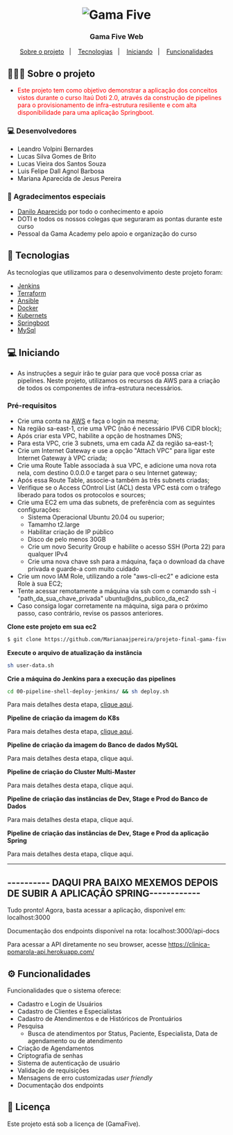 <h1 align="center">
<img src="https://pm1.narvii.com/6431/655f04ecda7b85b3241f11accfa920eb489dc8f0_hq.jpg" title="Gama Five" />
</h1>

<h3 align="center">
  Gama Five Web
</h3>

<p align="center">
  <a href="#sobre o projeto">Sobre o projeto</a>&nbsp;&nbsp;&nbsp;|&nbsp;&nbsp;&nbsp;
  <a href="#tecnologias">Tecnologias</a>&nbsp;&nbsp;&nbsp;|&nbsp;&nbsp;&nbsp;
  <a href="#iniciando">Iniciando</a>&nbsp;&nbsp;&nbsp;|&nbsp;&nbsp;&nbsp;
  <a href="#funcionalidades">Funcionalidades</a>
</p>

## 👨🏻‍💻 Sobre o projeto

- <p style="color: red;">Este projeto tem como objetivo demonstrar a aplicação dos conceitos vistos durante o curso Itaú Doti 2.0, através da construção de pipelines para o provisionamento de infra-estrutura resiliente e com alta disponibilidade para uma aplicação Springboot.</p>


### 💻 Desenvolvedores
- Leandro Volpini Bernardes
- Lucas Silva Gomes de Brito
- Lucas Vieira dos Santos Souza
- Luis Felipe Dall Agnol Barbosa
- Mariana Aparecida de Jesus Pereira

### 👊 Agradecimentos especiais
- [Danilo Aparecido](https://github.com/didox) por todo o conhecimento e apoio
- DOTI e todos os nossos colegas que seguraram as pontas durante este curso
- Pessoal da Gama Academy pelo apoio e organização do curso

## 🚀 Tecnologias

As tecnologias que utilizamos para o desenvolvimento deste projeto foram:

- [Jenkins](https://www.jenkins.io/)
- [Terraform](https://www.terraform.io/)
- [Ansible](https://www.ansible.com/)
- [Docker](https://www.docker.com/)
- [Kubernets](https://kubernetes.io/pt-br/)
- [Springboot](https://spring.io/projects/spring-boot)
- [MySql](https://www.mysql.com/)


## 💻 Iniciando

- As instruções a seguir irão te guiar para que você possa criar as pipelines. Neste projeto, utilizamos os recursos da AWS para a criação de todos os componentes de infra-estrutura necessários.

### Pré-requisitos

- Crie uma conta na [AWS](https://aws.amazon.com/pt/free/?s_kwcid=AL!4422!3!561843094929!e!!g!!aws&trk=2ee11bb2-bc40-4546-9852-2c4ad8e8f646&sc_channel=ps&sc_campaign=acquisition&sc_medium=ACQ-P|PS-GO|Brand|Desktop|SU|Core-Main|Core|BR|PT|Text&ef_id=Cj0KCQiAhf2MBhDNARIsAKXU5GQYv2fzYNmavVdti7i9PeccndJPoYOaZAfk1GN7D_wF1MaisBp_t7EaAt9uEALw_wcB:G:s&s_kwcid=AL!4422!3!561843094929!e!!g!!aws&all-free-tier.sort-by=item.additionalFields.SortRank&all-free-tier.sort-order=asc&awsf.Free%20Tier%20Types=*all&awsf.Free%20Tier%20Categories=*all) e faça o login na mesma;
- Na região sa-east-1, crie uma VPC (não é necessário IPV6 CIDR block);
- Após criar esta VPC, habilite a opção de hostnames DNS;
- Para esta VPC, crie 3 subnets, uma em cada AZ da região sa-east-1;
- Crie um Internet Gateway e use a opção "Attach VPC" para ligar este Internet Gateway à VPC criada;
- Crie uma Route Table associada à sua VPC, e adicione uma nova rota nela, com destino 0.0.0.0 e target para o seu Internet gateway;
- Após essa Route Table, associe-a também às três subnets criadas;
- Verifique se o Access COntrol List (ACL) desta VPC está com o tráfego liberado para todos os protocolos e sources;
- Crie uma EC2 em uma das subnets, de preferência com as seguintes configurações:
    - Sistema Operacional Ubuntu 20.04 ou superior;
    - Tamamho t2.large
    - Habilitar criação de IP público
    - Disco de pelo menos 30GB
    - Crie um novo Security Group e habilite o acesso SSH (Porta 22) para qualquer IPv4
    - Crie uma nova chave ssh para a máquina, faça o download da chave privada e guarde-a com muito cuidado
- Crie um novo IAM Role, utilizando a role "aws-cli-ec2" e adicione esta Role à sua EC2;
- Tente acessar remotamente a máquina via ssh com o comando ssh -i "path_da_sua_chave_privada" ubuntu@dns_publico_da_ec2
- Caso consiga logar corretamente na máquina, siga para o próximo passo, caso contrário, revise os passos anteriores.


**Clone este projeto em sua ec2**

```bash
$ git clone https://github.com/Marianaajpereira/projeto-final-gama-five && cd projeto-final-gama-five/
```

**Execute o arquivo de atualização da instância**

```bash
sh user-data.sh
```

**Crie a máquina do Jenkins para a execução das pipelines**

```bash
cd 00-pipeline-shell-deploy-jenkins/ && sh deploy.sh
```

Para mais detalhes desta etapa, [clique aqui](https://github.com/Marianaajpereira/projeto-final-gama-five/tree/master/99-pipeline-shell-deploy-jenkins).



**Pipeline de criação da imagem do K8s**

Para mais detalhes desta etapa, [clique aqui](https://github.com/Marianaajpereira/projeto-final-gama-five/tree/master/01-pipeline-jenkins-deploy-ami-k8s).



**Pipeline de criação da imagem do Banco de dados MySQL**

Para mais detalhes desta etapa, clique aqui.



**Pipeline de criação do Cluster Multi-Master**

Para mais detalhes desta etapa, clique aqui.



**Pipeline de criação das instâncias de Dev, Stage e Prod do Banco de Dados**

Para mais detalhes desta etapa, clique aqui.



**Pipeline de criação das instâncias de Dev, Stage e Prod da aplicação Spring**

Para mais detalhes desta etapa, clique aqui.



---------------------------------------------------------------------------------
---------- DAQUI PRA BAIXO MEXEMOS DEPOIS DE SUBIR A APLICAÇÂO SPRING------------
---------------------------------------------------------------------------------

Tudo pronto! Agora, basta acessar a aplicação, disponível em:
localhost:3000

Documentação dos endpoints disponível na rota:
localhost:3000/api-docs

Para acessar a API diretamente no seu browser, acesse https://clinica-pomarola-api.herokuapp.com/

## ⚙️ Funcionalidades
Funcionalidades que o sistema oferece:
- Cadastro e Login de Usuários
- Cadastro de Clientes e Especialistas
- Cadastro de Atendimentos e de Históricos de Prontuários
- Pesquisa
	- Busca de atendimentos por Status, Paciente, Especialista, Data de agendamento ou de atendimento
- Criação de Agendamentos
- Criptografia de senhas
- Sistema de autenticação de usuário
- Validação de requisições
- Mensagens de erro customizadas *user friendly*
- Documentação dos endpoints

## 📄 Licença

Este projeto está sob a licença de (GamaFive).